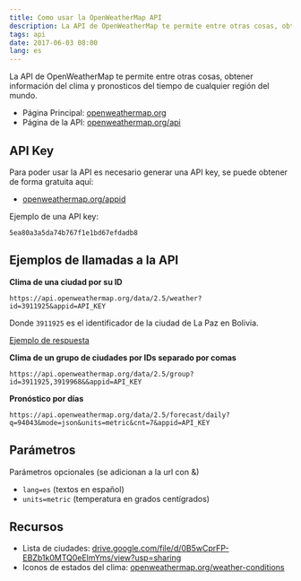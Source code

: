 ```yaml
---
title: Como usar la OpenWeatherMap API
description: La API de OpenWeatherMap te permite entre otras cosas, obtener información del clima y pronosticos del tiempo de cualquier región del mundo.
tags: api
date: 2017-06-03 08:00
lang: es
---
```


La API de OpenWeatherMap te permite entre otras cosas, obtener información del clima y pronosticos del tiempo de cualquier región del mundo.

* Página Principal: [openweathermap.org](https://openweathermap.org)
* Página de la API: [openweathermap.org/api](https://openweathermap.org/api)

## API Key

Para poder usar la API es necesario generar una API key, se puede obtener de forma gratuita aquí:

* [openweathermap.org/appid](https://openweathermap.org/appid)

Ejemplo de una API key:

```
5ea80a3a5da74b767f1e1bd67efdadb8
```


## Ejemplos de llamadas a la API

**Clima de una ciudad por su ID**

```
https://api.openweathermap.org/data/2.5/weather?id=3911925&appid=API_KEY
```
Donde `3911925` es el identificador de la ciudad de La Paz en Bolivia.

[Ejemplo de respuesta](https://gist.github.com/alvareztech/c2adf82d5081bb5708a3b6764f1b2cc9)

**Clima de un grupo de ciudades por IDs separado por comas**

```
https://api.openweathermap.org/data/2.5/group?id=3911925,3919968&&appid=API_KEY
```

**Pronóstico por días**

```
https://api.openweathermap.org/data/2.5/forecast/daily?q=94043&mode=json&units=metric&cnt=7&appid=API_KEY
```

## Parámetros

Parámetros opcionales (se adicionan a la url con &)

- `lang=es` (textos en español)
- `units=metric` (temperatura en grados centígrados)

## Recursos

* Lista de ciudades: [drive.google.com/file/d/0B5wCprFP-EBZb1k0MTQ0eElmYms/view?usp=sharing](https://drive.google.com/file/d/0B5wCprFP-EBZb1k0MTQ0eElmYms/view?usp=sharing)
* Iconos de estados del clima: [openweathermap.org/weather-conditions](http://openweathermap.org/weather-conditions)